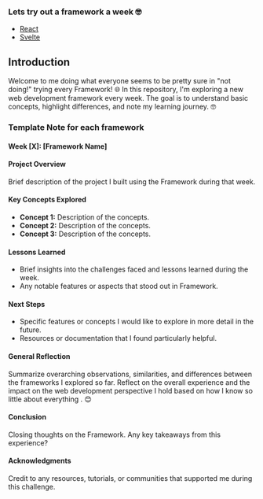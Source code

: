 ### Lets try out a framework a week 🤓
- [React](https://react.dev/)
- [Svelte](https://svelte.dev/)

## Introduction
Welcome to me doing what everyone seems to be pretty sure in "not doing!" trying every Framework! 🌐 In this repository, I'm exploring a new web development framework every week. The goal is to understand basic concepts, highlight differences, and note my learning journey. 🤓


###  Template Note for each framework 
#### Week [X]: [Framework Name]
#### Project Overview
Brief description of the project I built using the Framework during that week.

#### Key Concepts Explored
- **Concept 1:** Description of the concepts.
- **Concept 2:** Description of the concepts.
- **Concept 3:** Description of the concepts.

#### Lessons Learned
- Brief insights into the challenges faced and lessons learned during the week.
- Any notable features or aspects that stood out in Framework.

#### Next Steps
- Specific features or concepts I would like to explore in more detail in the future.
- Resources or documentation that I found particularly helpful.

#### General Reflection
Summarize overarching observations, similarities, and differences between the frameworks I explored so far. Reflect on the overall experience and the impact on the web development perspective I hold based on how I know so little about everything . 😊

#### Conclusion
Closing thoughts on the Framework. Any key takeaways from this experience?

#### Acknowledgments
Credit to any resources, tutorials, or communities that supported me during this challenge.
